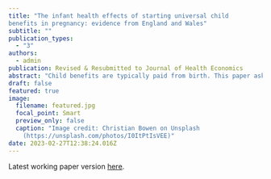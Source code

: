 ```yaml
---
title: "The infant health effects of starting universal child
benefits in pregnancy: evidence from England and Wales"
subtitle: ""
publication_types:
  - "3"
authors:
  - admin
publication: Revised & Resubmitted to Journal of Health Economics
abstract: "Child benefits are typically paid from birth. This paper asks whether starting universal child benefits in pregnancy leads to improvements in infant health. Leveraging administrative birth registry and hospital microdata from England and Wales, I study the effects of the Health in Pregnancy Grant, a universal conditional cash transfer equivalent to three months of child benefit (190 GBP) as a lump sum to pregnant mothers from 2009 to 2011. I exploit quasi-experimental variation in eligibility with a regression discontinuity design in the date of birth of the baby. I find that the policy increased birth weight by 8-12 grams on average, reduced low birth weight (<2500g) by 3-6 percent and decreased prematurity by 9-11 percent. Younger mothers, particularly those living in deprived areas, benefit the most. I present evidence that the mechanisms are unlikely to be antenatal care, nutrition or smoking, with reductions in stress remaining a possible explanation."
draft: false
featured: true
image:
  filename: featured.jpg
  focal_point: Smart
  preview_only: false
  caption: "Image credit: Christian Bowen on Unsplash
    (https://unsplash.com/photos/I0ItPtIsVEE)"
date: 2023-02-27T12:38:24.016Z
---
```

Latest working paper version [here](https://maryreader.com/publication/the-infant-health-effects-of-starting-universal-child-benefits-in-pregnancy-evidence-from-england-and-wales/the-infant-health-effects-of-starting-universal-child-benefits-in-pregnancy-evidence-from-england-and-wales.pdf).
